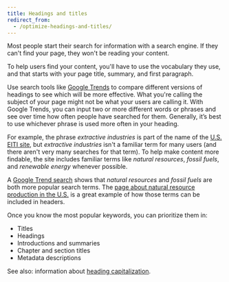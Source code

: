 ```yaml
---
title: Headings and titles
redirect_from:
  - /optimize-headings-and-titles/
---
```


Most people start their search for information with a search engine. If
they can't find your page, they won't be reading your content.

To help users find your content, you'll have to use the vocabulary they
use, and that starts with your page title, summary, and first paragraph.

Use search tools like [Google Trends](https://www.google.com/trends/)
to compare different versions of headings to see which will be more
effective. What you're calling the subject of your page might not be
what your users are calling it. With Google Trends, you can input two
or more different words or phrases and see over time how often people
have searched for them. Generally, it’s best to use whichever phrase is
used more often in your heading.

For example, the phrase _extractive industries_ is part of the name of the [U.S. EITI site](https://useiti.doi.gov/), but _extractive industries_ isn't a familiar term for many users (and there aren't very many searches for that term). To help make content more findable, the site includes familiar terms like _natural resources_, _fossil fuels_, and _renewable energy_ whenever possible.

A [Google Trend search](https://www.google.com/trends/explore?date=all&q=extractive%20industries,fossil%20fuels)
shows that _natural resources_ and _fossil fuels_ are both more popular search terms. The [page about natural resource production in the U.S.](https://useiti.doi.gov/how-it-works/production/) is a great example of how those terms can be included in headers.

Once you know the most popular keywords, you can prioritize them in:

-   Titles
-   Headings
-   Introductions and summaries
-   Chapter and section titles
-   Metadata descriptions

See also: information about [heading capitalization](../capitalization/#headings).
